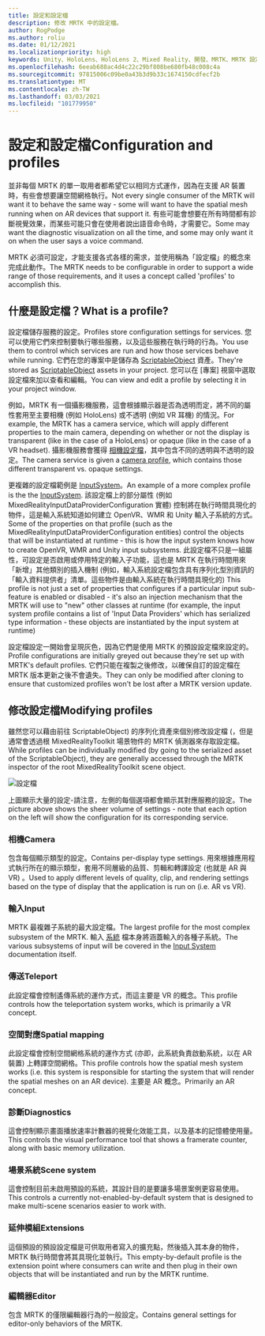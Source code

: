 ```yaml
---
title: 設定和設定檔
description: 修改 MRTK 中的設定檔。
author: RogPodge
ms.author: roliu
ms.date: 01/12/2021
ms.localizationpriority: high
keywords: Unity、HoloLens、HoloLens 2、Mixed Reality、開發、MRTK、MRTK 設定檔
ms.openlocfilehash: 6eeab688ac4d4c22c29bf808be680fb48c008c4a
ms.sourcegitcommit: 97815006c09be0a43b3d9b33c1674150cdfecf2b
ms.translationtype: MT
ms.contentlocale: zh-TW
ms.lasthandoff: 03/03/2021
ms.locfileid: "101779950"
---
```

# <a name="configuration-and-profiles"></a><span data-ttu-id="5eb4c-104">設定和設定檔</span><span class="sxs-lookup"><span data-stu-id="5eb4c-104">Configuration and profiles</span></span>

<span data-ttu-id="5eb4c-105">並非每個 MRTK 的單一取用者都希望它以相同方式運作，因為在支援 AR 裝置時，有些會想要讓空間網格執行。</span><span class="sxs-lookup"><span data-stu-id="5eb4c-105">Not every single consumer of the MRTK will want it to behave the same way - some will want to have the spatial mesh running when on AR devices that support it.</span></span> <span data-ttu-id="5eb4c-106">有些可能會想要在所有時間都有診斷視覺效果，而某些可能只會在使用者說出語音命令時，才需要它。</span><span class="sxs-lookup"><span data-stu-id="5eb4c-106">Some may want the diagnostic visualization on all the time, and some may only want it on when the user says a voice command.</span></span>

<span data-ttu-id="5eb4c-107">MRTK 必須可設定，才能支援各式各樣的需求，並使用稱為「設定檔」的概念來完成此動作。</span><span class="sxs-lookup"><span data-stu-id="5eb4c-107">The MRTK needs to be configurable in order to support a wide range of those requirements, and it uses a concept called 'profiles' to accomplish this.</span></span>

## <a name="what-is-a-profile"></a><span data-ttu-id="5eb4c-108">什麼是設定檔？</span><span class="sxs-lookup"><span data-stu-id="5eb4c-108">What is a profile?</span></span>

<span data-ttu-id="5eb4c-109">設定檔儲存服務的設定。</span><span class="sxs-lookup"><span data-stu-id="5eb4c-109">Profiles store configuration settings for services.</span></span> <span data-ttu-id="5eb4c-110">您可以使用它們來控制要執行哪些服務，以及這些服務在執行時的行為。</span><span class="sxs-lookup"><span data-stu-id="5eb4c-110">You use them to control which services are run and how those services behave while running.</span></span> <span data-ttu-id="5eb4c-111">它們在您的專案中是儲存為 [ScriptableObject](https://docs.unity3d.com/Manual/class-ScriptableObject.html) 資產。</span><span class="sxs-lookup"><span data-stu-id="5eb4c-111">They're stored as [ScriptableObject](https://docs.unity3d.com/Manual/class-ScriptableObject.html) assets in your project.</span></span> <span data-ttu-id="5eb4c-112">您可以在 [專案] 視窗中選取設定檔來加以查看和編輯。</span><span class="sxs-lookup"><span data-stu-id="5eb4c-112">You can view and edit a profile by selecting it in your project window.</span></span>

<span data-ttu-id="5eb4c-113">例如，MRTK 有一個攝影機服務，這會根據顯示器是否為透明而定，將不同的屬性套用至主要相機 (例如 HoloLens) 或不透明 (例如 VR 耳機) 的情況。</span><span class="sxs-lookup"><span data-stu-id="5eb4c-113">For example, the MRTK has a camera service, which will apply different properties to the main camera, depending on whether or not the display is transparent (like in the case of a HoloLens) or opaque (like in the case of a VR headset).</span></span> <span data-ttu-id="5eb4c-114">攝影機服務會獲得 [相機設定檔](https://github.com/microsoft/MixedRealityToolkit-Unity/blob/mrtk_release/Assets/MixedRealityToolkit/Definitions/MixedRealityCameraProfile.cs)，其中包含不同的透明與不透明的設定。</span><span class="sxs-lookup"><span data-stu-id="5eb4c-114">The camera service is given a [camera profile](https://github.com/microsoft/MixedRealityToolkit-Unity/blob/mrtk_release/Assets/MixedRealityToolkit/Definitions/MixedRealityCameraProfile.cs), which contains those different transparent vs. opaque settings.</span></span>

<span data-ttu-id="5eb4c-115">更複雜的設定檔範例是 [InputSystem](https://github.com/microsoft/MixedRealityToolkit-Unity/blob/mrtk_release/Assets/MixedRealityToolkit/Definitions/InputSystem/MixedRealityInputSystemProfile.cs)。</span><span class="sxs-lookup"><span data-stu-id="5eb4c-115">An example of a more complex profile is the the [InputSystem](https://github.com/microsoft/MixedRealityToolkit-Unity/blob/mrtk_release/Assets/MixedRealityToolkit/Definitions/InputSystem/MixedRealityInputSystemProfile.cs).</span></span>
<span data-ttu-id="5eb4c-116">該設定檔上的部分屬性 (例如 MixedRealityInputDataProviderConfiguration 實體) 控制將在執行時間具現化的物件，這是輸入系統知道如何建立 OpenVR、WMR 和 Unity 輸入子系統的方式。</span><span class="sxs-lookup"><span data-stu-id="5eb4c-116">Some of the properties on that profile (such as the MixedRealityInputDataProviderConfiguration entities) control the objects that will be instantiated at runtime - this is how the input system knows how to create OpenVR, WMR and Unity input subsystems.</span></span> <span data-ttu-id="5eb4c-117">此設定檔不只是一組屬性，可設定是否啟用或停用特定的輸入子功能，這也是 MRTK 在執行時間用來「新增」其他類別的插入機制 (例如，輸入系統設定檔包含具有序列化型別資訊的「輸入資料提供者」清單。這些物件是由輸入系統在執行時間具現化的) </span><span class="sxs-lookup"><span data-stu-id="5eb4c-117">This profile is not just a set of properties that configures if a particular input sub-feature is enabled or disabled - it's also an injection mechanism that the MRTK will use to "new" other classes at runtime (for example, the input system profile contains a list of 'Input Data Providers' which has serialized type information - these objects are instantiated by the input system at runtime)</span></span>

<span data-ttu-id="5eb4c-118">設定檔設定一開始會呈現灰色，因為它們是使用 MRTK 的預設設定檔來設定的。</span><span class="sxs-lookup"><span data-stu-id="5eb4c-118">Profile configurations are initially greyed out because they're set up with MRTK's default profiles.</span></span>
<span data-ttu-id="5eb4c-119">它們只能在複製之後修改，以確保自訂的設定檔在 MRTK 版本更新之後不會遺失。</span><span class="sxs-lookup"><span data-stu-id="5eb4c-119">They can only be modified after cloning to ensure that customized profiles won't be lost after a MRTK version update.</span></span>

## <a name="modifying-profiles"></a><span data-ttu-id="5eb4c-120">修改設定檔</span><span class="sxs-lookup"><span data-stu-id="5eb4c-120">Modifying profiles</span></span>

<span data-ttu-id="5eb4c-121">雖然您可以藉由前往 ScriptableObject) 的序列化資產來個別修改設定檔 (，但是通常會透過根 MixedRealityToolkit 場景物件的 MRTK 偵測器來存取設定檔。</span><span class="sxs-lookup"><span data-stu-id="5eb4c-121">While profiles can be individually modified (by going to the serialized asset of the ScriptableObject), they are generally accessed through the MRTK inspector of the root MixedRealityToolkit scene object.</span></span>

![設定檔](../features/images/profiles/input_profile.png)

<span data-ttu-id="5eb4c-123">上圖顯示大量的設定-請注意，左側的每個選項都會顯示其對應服務的設定。</span><span class="sxs-lookup"><span data-stu-id="5eb4c-123">The picture above shows the sheer volume of settings - note that each option on the left will show the configuration for its corresponding service.</span></span>

### <a name="camera"></a><span data-ttu-id="5eb4c-124">相機</span><span class="sxs-lookup"><span data-stu-id="5eb4c-124">Camera</span></span>

<span data-ttu-id="5eb4c-125">包含每個顯示類型的設定。</span><span class="sxs-lookup"><span data-stu-id="5eb4c-125">Contains per-display type settings.</span></span> <span data-ttu-id="5eb4c-126">用來根據應用程式執行所在的顯示類型，套用不同層級的品質、剪輯和轉譯設定 (也就是 AR 與 VR) 。</span><span class="sxs-lookup"><span data-stu-id="5eb4c-126">Used to apply different levels of quality, clip, and rendering settings based on the type of display that the application is run on (i.e. AR vs VR).</span></span>

### <a name="input"></a><span data-ttu-id="5eb4c-127">輸入</span><span class="sxs-lookup"><span data-stu-id="5eb4c-127">Input</span></span>

<span data-ttu-id="5eb4c-128">MRTK 最複雜子系統的最大設定檔。</span><span class="sxs-lookup"><span data-stu-id="5eb4c-128">The largest profile for the most complex subsystem of the MRTK.</span></span> <span data-ttu-id="5eb4c-129">輸入 [系統](Terminology.md) 檔本身將涵蓋輸入的各種子系統。</span><span class="sxs-lookup"><span data-stu-id="5eb4c-129">The various subsystems of input will be covered in the [Input System](Terminology.md) documentation itself.</span></span>

### <a name="teleport"></a><span data-ttu-id="5eb4c-130">傳送</span><span class="sxs-lookup"><span data-stu-id="5eb4c-130">Teleport</span></span>

<span data-ttu-id="5eb4c-131">此設定檔會控制遙傳系統的運作方式，而這主要是 VR 的概念。</span><span class="sxs-lookup"><span data-stu-id="5eb4c-131">This profile controls how the teleportation system works, which is primarily a VR concept.</span></span>

### <a name="spatial-mapping"></a><span data-ttu-id="5eb4c-132">空間對應</span><span class="sxs-lookup"><span data-stu-id="5eb4c-132">Spatial mapping</span></span>

<span data-ttu-id="5eb4c-133">此設定檔會控制空間網格系統的運作方式 (亦即，此系統負責啟動系統，以在 AR 裝置) 上轉譯空間網格。</span><span class="sxs-lookup"><span data-stu-id="5eb4c-133">This profile controls how the spatial mesh system works (i.e. this system is responsible for starting the system that will render the spatial meshes on an AR device).</span></span> <span data-ttu-id="5eb4c-134">主要是 AR 概念。</span><span class="sxs-lookup"><span data-stu-id="5eb4c-134">Primarily an AR concept.</span></span>

### <a name="diagnostics"></a><span data-ttu-id="5eb4c-135">診斷</span><span class="sxs-lookup"><span data-stu-id="5eb4c-135">Diagnostics</span></span>

<span data-ttu-id="5eb4c-136">這會控制顯示畫面播放速率計數器的視覺化效能工具，以及基本的記憶體使用量。</span><span class="sxs-lookup"><span data-stu-id="5eb4c-136">This controls the visual performance tool that shows a framerate counter, along with basic memory utilization.</span></span>

### <a name="scene-system"></a><span data-ttu-id="5eb4c-137">場景系統</span><span class="sxs-lookup"><span data-stu-id="5eb4c-137">Scene system</span></span>

<span data-ttu-id="5eb4c-138">這會控制目前未啟用預設的系統，其設計目的是要讓多場景案例更容易使用。</span><span class="sxs-lookup"><span data-stu-id="5eb4c-138">This controls a currently not-enabled-by-default system that is designed to make multi-scene scenarios easier to work with.</span></span>

### <a name="extensions"></a><span data-ttu-id="5eb4c-139">延伸模組</span><span class="sxs-lookup"><span data-stu-id="5eb4c-139">Extensions</span></span>

<span data-ttu-id="5eb4c-140">這個預設的預設設定檔是可供取用者寫入的擴充點，然後插入其本身的物件，MRTK 執行時間會將其具現化並執行。</span><span class="sxs-lookup"><span data-stu-id="5eb4c-140">This empty-by-default profile is the extension point where consumers can write and then plug in their own objects that will be instantiated and run by the MRTK runtime.</span></span>

### <a name="editor"></a><span data-ttu-id="5eb4c-141">編輯器</span><span class="sxs-lookup"><span data-stu-id="5eb4c-141">Editor</span></span>

<span data-ttu-id="5eb4c-142">包含 MRTK 的僅限編輯器行為的一般設定。</span><span class="sxs-lookup"><span data-stu-id="5eb4c-142">Contains general settings for editor-only behaviors of the MRTK.</span></span>
